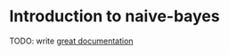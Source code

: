 # Introduction to naive-bayes

TODO: write [great documentation](http://jacobian.org/writing/what-to-write/)
